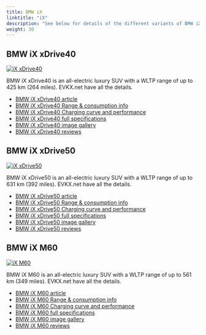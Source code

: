 ```yaml
---
title: BMW iX
linktitle: "iX"
description: "See below for details of the different variants of BMW iX"
weight: 30
---
```

## BMW iX xDrive40

<a href="/models/bmw/ix/ix_xdrive40/"><img src="https://media.evkx.net/multimedia/models/bmw/ix/ix_xdrive40/main_1_st.jpg" class="img-fluid" alt="iX xDrive40" ></a>

BMW iX xDrive40 is an all-electric luxury SUV with a WLTP range of up to 425 km (264 miles). EVKX.net have all the details. 

- [BMW iX xDrive40 article](/models/bmw/ix/ix_xdrive40/)
- [BMW iX xDrive40 Range & consumption info](/models/bmw/ix/ix_xdrive40/rangeandconsumption)
- [BMW iX xDrive40 Charging curve and performance](/models/bmw/ix/ix_xdrive40/chargingcurve)
- [BMW iX xDrive40 full specifications](/models/bmw/ix/ix_xdrive40/specifications)
- [BMW iX xDrive40 image gallery](/models/bmw/ix/ix_xdrive40/gallery)
- [BMW iX xDrive40 reviews](/models/bmw/ix/ix_xdrive40/reviews)

## BMW iX xDrive50

<a href="/models/bmw/ix/ix_xdrive50/"><img src="https://media.evkx.net/multimedia/models/bmw/ix/ix_xdrive50/main_1_st.jpg" class="img-fluid" alt="iX xDrive50" ></a>

BMW iX xDrive50 is an all-electric luxury SUV with a WLTP range of up to 631 km (392 miles). EVKX.net have all the details. 

- [BMW iX xDrive50 article](/models/bmw/ix/ix_xdrive50/)
- [BMW iX xDrive50 Range & consumption info](/models/bmw/ix/ix_xdrive50/rangeandconsumption)
- [BMW iX xDrive50 Charging curve and performance](/models/bmw/ix/ix_xdrive50/chargingcurve)
- [BMW iX xDrive50 full specifications](/models/bmw/ix/ix_xdrive50/specifications)
- [BMW iX xDrive50 image gallery](/models/bmw/ix/ix_xdrive50/gallery)
- [BMW iX xDrive50 reviews](/models/bmw/ix/ix_xdrive50/reviews)

## BMW iX M60

<a href="/models/bmw/ix/ix_m60/"><img src="https://media.evkx.net/multimedia/models/bmw/ix/ix_m60/main_1_st.jpg" class="img-fluid" alt="iX M60" ></a>

BMW iX M60 is an all-electric luxury SUV with a WLTP range of up to 561 km (349 miles). EVKX.net have all the details. 

- [BMW iX M60 article](/models/bmw/ix/ix_m60/)
- [BMW iX M60 Range & consumption info](/models/bmw/ix/ix_m60/rangeandconsumption)
- [BMW iX M60 Charging curve and performance](/models/bmw/ix/ix_m60/chargingcurve)
- [BMW iX M60 full specifications](/models/bmw/ix/ix_m60/specifications)
- [BMW iX M60 image gallery](/models/bmw/ix/ix_m60/gallery)
- [BMW iX M60 reviews](/models/bmw/ix/ix_m60/reviews)

